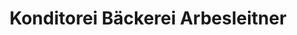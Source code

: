 ---
title: "Konditorei Bäckerei Arbesleitner"
url: /miesenbach-bei-birkfeld/konditorei-baeckerei-arbesleitner/
shop: Bäckerei
---